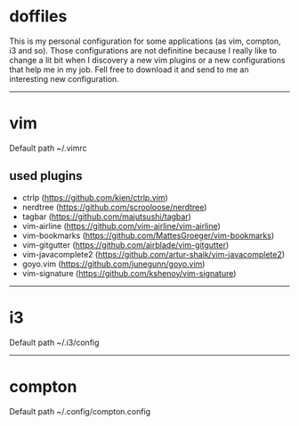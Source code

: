 # doffiles
This is my personal configuration for some applications (as vim, compton, i3
and so). Those configurations are not definitine because I really like to 
change a lit bit when I discovery a new vim plugins or a new configurations that help me in my job. 
Fell free to download it and send to me an interesting new configuration.

---

# vim
Default path ~/.vimrc

## used plugins
- ctrlp (https://github.com/kien/ctrlp.vim)
- nerdtree (https://github.com/scrooloose/nerdtree)
- tagbar (https://github.com/majutsushi/tagbar)
- vim-airline (https://github.com/vim-airline/vim-airline)
- vim-bookmarks (https://github.com/MattesGroeger/vim-bookmarks)
- vim-gitgutter (https://github.com/airblade/vim-gitgutter)
- vim-javacomplete2 (https://github.com/artur-shaik/vim-javacomplete2)
- goyo.vim (https://github.com/junegunn/goyo.vim)
- vim-signature (https://github.com/kshenoy/vim-signature)

---

# i3
Default path ~/.i3/config

---

# compton
Default path ~/.config/compton.config
